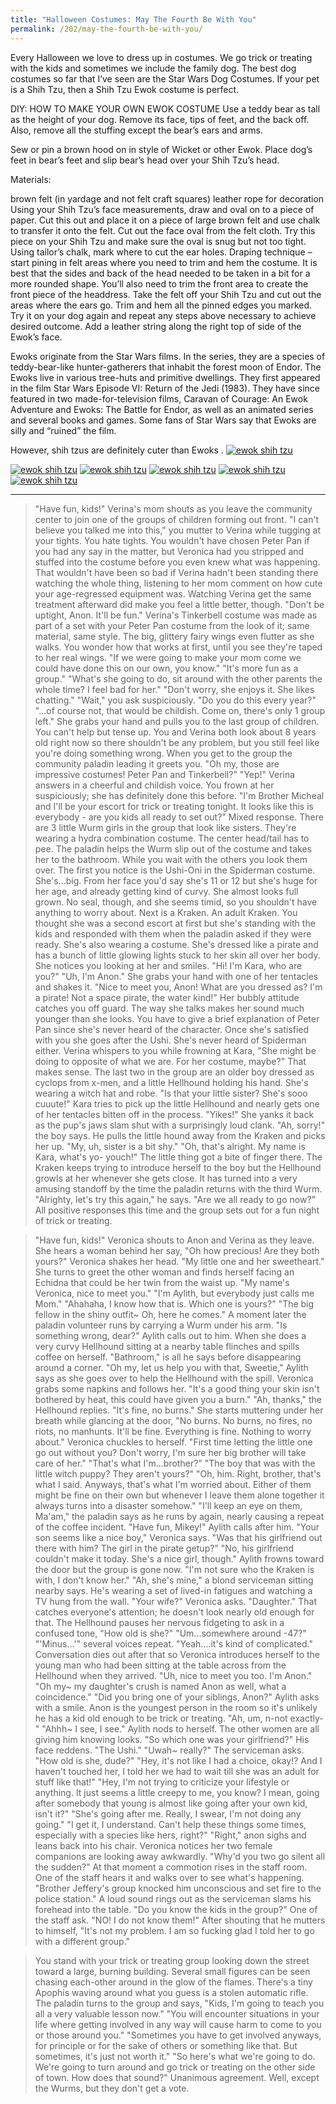 ```yaml
---
title: "Halloween Costumes: May The Fourth Be With You"
permalink: /202/may-the-fourth-be-with-you/
---
```

Every Halloween we love to dress up in costumes. We go trick or treating with the kids and sometimes we include the family dog. The best dog costumes so far that I’ve seen are the Star Wars Dog Costumes. If your pet is a Shih Tzu, then a Shih Tzu Ewok costume is perfect.

DIY: HOW TO MAKE YOUR OWN EWOK COSTUME
Use a teddy bear as tall as the height of your dog. Remove its face, tips of feet, and the back off. Also, remove all the stuffing except the bear’s ears and arms.

Sew or pin a brown hood on in style of Wicket or other Ewok. Place dog’s feet in bear’s feet and slip bear’s head over your Shih Tzu’s head.

Materials:

brown felt (in yardage and not felt craft squares)
leather rope for decoration
Using your Shih Tzu’s face measurements, draw and oval on to a piece of paper.
Cut this out and place it on a piece of large brown felt and use chalk to transfer it onto the felt.
Cut out the face oval from the felt cloth.
Try this piece on your Shih Tzu and make sure the oval is snug but not too tight.
Using tailor’s chalk, mark where to cut the ear holes.
Draping technique – start pining in felt areas where you need to trim and hem the costume. It is best that the sides and back of the head needed to be taken in a bit for a more rounded shape. You’ll also need to trim the front area to create the front piece of the headdress.
Take the felt off your Shih Tzu and cut out the areas where the ears go.
Trim and hem all the pinned edges you marked.
Try it on your dog again and repeat any steps above necessary to achieve desired outcome.
Add a leather string along the right top of side of the Ewok’s face.

Ewoks originate from the Star Wars films. In the series, they are a species of teddy-bear-like hunter-gatherers that inhabit the forest moon of Endor. The Ewoks live in various tree-huts and primitive dwellings. They first appeared in the film Star Wars Episode VI: Return of the Jedi (1983). They have since featured in two made-for-television films, Caravan of Courage: An Ewok Adventure and Ewoks: The Battle for Endor, as well as an animated series and several books and games. Some fans of Star Wars say that Ewoks are silly and “ruined” the film.

However, shih tzus are definitely cuter than Ewoks .
[![ewok shih tzu](https://web.archive.org/web/20121115175419im_/http://oliodigest.com/wp-content/uploads/Daphne_as_an_Ewok2-533x800.jpg)](https://web.archive.org/web/20121115175419im_/http://oliodigest.com/wp-content/uploads/Daphne_as_an_Ewok2-533x800.jpg)

[![ewok shih tzu](https://web.archive.org/web/20121115175407im_/http://oliodigest.com/wp-content/uploads/Daphne_as_an_Ewok3.jpg)](https://web.archive.org/web/20121115175407im_/http://oliodigest.com/wp-content/uploads/Daphne_as_an_Ewok3.jpg)
[![ewok shih tzu](http://i.imgur.com/BKQvpl.jpg)](http://i.imgur.com/BKQvpl.jpg)
[![ewok shih tzu](https://web.archive.org/web/20121115175355im_/http://oliodigest.com/wp-content/uploads/shih_tzu_ewok.jpg)](https://web.archive.org/web/20121115175355im_/http://oliodigest.com/wp-content/uploads/shih_tzu_ewok.jpg)
[![ewok shih tzu](https://web.archive.org/web/20121115175348im_/http://oliodigest.com/wp-content/uploads/1795038177_796bd30dac.jpg)](https://web.archive.org/web/20121115175348im_/http://oliodigest.com/wp-content/uploads/1795038177_796bd30dac.jpg)
[![ewok shih tzu](https://web.archive.org/web/20121115175342im_/http://oliodigest.com/wp-content/uploads/webshop_wicket-240x300.jpg)](https://web.archive.org/web/20121115175342im_/http://oliodigest.com/wp-content/uploads/webshop_wicket-240x300.jpg)

****

>"Have fun, kids!" Verina's mom shouts as you leave the community center to join one of the groups of children forming out front.
>"I can't believe you talked me into this," you mutter to Verina while tugging at your tights.
>You hate tights. You wouldn't have chosen Peter Pan if you had any say in the matter, but Veronica had you stripped and stuffed into the costume before you even knew what was happening.
>That wouldn't have been so bad if Verina hadn't been standing there watching the whole thing, listening to her mom comment on how cute your age-regressed equipment was.
>Watching Verina get the same treatment afterward did make you feel a little better, though.
>"Don't be uptight, Anon. It'll be fun."
>Verina's Tinkerbell costume was made as part of a set with your Peter Pan costume from the look of it; same material, same style. The big, glittery fairy wings even flutter as she walks. You wonder how that works at first, until you see they're taped to her real wings.
>"If we were going to make your mom come we could have done this on our own, you know."
>"It's more fun as a group."
>"What's she going to do, sit around with the other parents the whole time? I feel bad for her."
>"Don't worry, she enjoys it. She likes chatting."
>"Wait," you ask suspiciously. "Do you do this every year?"
>"...of course not, that would be childish. Come on, there's only 1 group left." She grabs your hand and pulls you to the last group of children.
>You can't help but tense up. You and Verina both look about 8 years old right now so there shouldn't be any problem, but you still feel like you're doing something wrong.
>When you get to the group the community paladin leading it greets you. "Oh my, those are impressive costumes! Peter Pan and Tinkerbell?"
>"Yep!" Verina answers in a cheerful and childish voice. You frown at her suspiciously; she has definitely done this before.
>"I'm Brother Micheal and I'll be your escort for trick or treating tonight. It looks like this is everybody - are you kids all ready to set out?"
>Mixed response.
>There are 3 little Wurm girls in the group that look like sisters. They're wearing a hydra combination costume. The center head/tail has to pee.
>The paladin helps the Wurm slip out of the costume and takes her to the bathroom.
>While you wait with the others you look them over.
>The first you notice is the Ushi-Oni in the Spiderman costume. She's...big. From her face you'd say she's 11 or 12 but she's huge for her age, and already getting kind of curvy. She almost looks full grown. No seal, though, and she seems timid, so you shouldn't have anything to worry about.
>Next is a Kraken. An adult Kraken.
>You thought she was a second escort at first but she's standing with the kids and responded with them when the paladin asked if they were ready.
>She's also wearing a costume. She's dressed like a pirate and has a bunch of little glowing lights stuck to her skin all over her body.
>She notices you looking at her and smiles. "Hi! I'm Kara, who are you?"
>"Uh, I'm Anon." She grabs your hand with one of her tentacles and shakes it.
>"Nice to meet you, Anon! What are you dressed as? I'm a pirate! Not a space pirate, the water kind!"
>Her bubbly attitude catches you off guard. The way she talks makes her sound much younger than she looks.
>You have to give a brief explanation of Peter Pan since she's never heard of the character.
>Once she's satisfied with you she goes after the Ushi. She's never heard of Spiderman either.
>Verina whispers to you while frowning at Kara, "She might be doing to opposite of what we are. For her costume, maybe?"
>That makes sense.
>The last two in the group are an older boy dressed as cyclops from x-men, and a little Hellhound holding his hand. She's wearing a witch hat and robe.
>"Is that your little sister? She's sooo cuuute!" Kara tries to pick up the little Hellhound and nearly gets one of her tentacles bitten off in the process.
>"Yikes!" She yanks it back as the pup's jaws slam shut with a surprisingly loud clank.
>"Ah, sorry!" the boy says. He pulls the little hound away from the Kraken and picks her up.
>"My, uh, sister is a bit shy."
>"Oh, that's alright. My name is Kara, what's yo- youch!"
>The little thing got a bite of finger there.
>The Kraken keeps trying to introduce herself to the boy but the Hellhound growls at her whenever she gets close.
>It has turned into a very amusing standoff by the time the paladin returns with the third Wurm.
>"Alrighty, let's try this again," he says. "Are we all ready to go now?"
>All positive responses this time and the group sets out for a fun night of trick or treating.
 
>"Have fun, kids!" Veronica shouts to Anon and Verina as they leave.
>She hears a woman behind her say, "Oh how precious! Are they both yours?"
>Veronica shakes her head. "My little one and her sweetheart."
>She turns to greet the other woman and finds herself facing an Echidna that could be her twin from the waist up.
>"My name's Veronica, nice to meet you."
>"I'm Aylith, but everybody just calls me Mom."
>"Ahahaha, I know how that is. Which one is yours?"
>"The big fellow in the shiny outfit~ Oh, here he comes."
>A moment later the paladin volunteer runs by carrying a Wurm under his arm.
>"Is something wrong, dear?" Aylith calls out to him. When she does a very curvy Hellhound sitting at a nearby table flinches and spills coffee on herself.
>"Bathroom," is all he says before disappearing around a corner.
>"Oh my, let us help you with that, Sweetie," Aylith says as she goes over to help the Hellhound with the spill. Veronica grabs some napkins and follows her.
>"It's a good thing your skin isn't bothered by heat, this could have given you a burn."
>"Ah, thanks," the Hellhound replies. "It's fine, no burns." She starts muttering under her breath while glancing at the door, "No burns. No burns, no fires, no riots, no manhunts. It'll be fine. Everything is fine. Nothing to worry about."
>Veronica chuckles to herself. "First time letting the little one go out without you? Don't worry, I'm sure her big brother will take care of her."
>"That's what I'm...brother?"
>"The boy that was with the little witch puppy? They aren't yours?"
>"Oh, him. Right, brother, that's what I said. Anyways, that's what I'm worried about. Either of them might be fine on their own but whenever I leave them alone together it always turns into a disaster somehow."
>"I'll keep an eye on them, Ma'am," the paladin says as he runs by again, nearly causing a repeat of the coffee incident.
>"Have fun, Mikey!" Aylith calls after him.
>"Your son seems like a nice boy," Veronica says. "Was that his girlfriend out there with him? The girl in the pirate getup?"
>"No, his girlfriend couldn't make it today. She's a nice girl, though." Aylith frowns toward the door but the group is gone now. "I'm not sure who the Kraken is with, I don't know her."
>"Ah, she's mine," a blond serviceman sitting nearby says. He's wearing a set of lived-in fatigues and watching a TV hung from the wall.
>"Your wife?" Veronica asks.
>"Daughter."
>That catches everyone's attention; he doesn't look nearly old enough for that.
>The Hellhound pauses her nervous fidgeting to ask in a confused tone, "How old is she?"
>"Um...somewhere around -47?"
>"'Minus...'" several voices repeat.
>"Yeah....it's kind of complicated."
>Conversation dies out after that so Veronica introduces herself to the young man who had been sitting at the table across from the Hellhound when they arrived.
>"Uh, nice to meet you too. I'm Anon."
>"Oh my~ my daughter's crush is named Anon as well, what a coincidence."
>"Did you bring one of your siblings, Anon?" Aylith asks with a smile. Anon is the youngest person in the room so it's unlikely he has a kid old enough to be trick or treating.
>"Ah, um, n-not exactly-"
>"Ahhh~ I see, I see." Aylith nods to herself. The other women are all giving him knowing looks.
>"So which one was your girlfriend?"
>His face reddens. "The Ushi."
>"Uwah~ really?" The serviceman asks. "How old is she, dude?"
>"Hey, it's not like I had a choice, okay!? And I haven't touched her, I told her we had to wait till she was an adult for stuff like that!"
>"Hey, I'm not trying to criticize your lifestyle or anything. It just seems a little creepy to me, you know? I mean, going after somebody that young is almost like going after your own kid, isn't it?"
>"She's going after me. Really, I swear, I'm not doing any going."
>"I get it, I understand. Can't help these things some times, especially with a species like hers, right?"
>"Right," anon sighs and leans back into his chair.
>Veronica notices her two female companions are looking away awkwardly. "Why'd you two go silent all the sudden?"
>At that moment a commotion rises in the staff room.
>One of the staff hears it and walks over to see what's happening.
>"Brother Jeffery's group knocked him unconscious and set fire to the police station."
>A loud sound rings out as the serviceman slams his forehead into the table.
>"Do you know the kids in the group?" One of the staff ask.
>"NO! I do not know them!" After shouting that he mutters to himself, "It's not my problem. I am so fucking glad I told her to go with a different group."
 
>You stand with your trick or treating group looking down the street toward a large, burning building.
>Several small figures can be seen chasing each-other around in the glow of the flames.
>There's a tiny Apophis waving around what you guess is a stolen automatic rifle.
>The paladin turns to the group and says, "Kids, I'm going to teach you all a very valuable lesson now."
>"You will encounter situations in your life where getting involved in any way will cause harm to come to you or those around you."
>"Sometimes you have to get involved anyways, for principle or for the sake of others or something like that. But sometimes, it's just not worth it."
>"So here's what we're going to do. We're going to turn around and go trick or treating on the other side of town. How does that sound?"
>Unanimous agreement. Well, except the Wurms, but they don't get a vote.